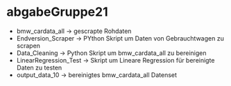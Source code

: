 # abgabeGruppe21
- bmw_cardata_all -> gescrapte Rohdaten
- Endversion_Scraper -> PYthon Skript um Daten von Gebrauchtwagen zu scrapen
- Data_Cleaning -> Python Skript um bmw_cardata_all zu bereinigen
- LinearRegression_Test -> Skript um Lineare Regression für bereinigte Daten zu testen
- output_data_10 -> bereinigtes bmw_cardata_all Datenset
